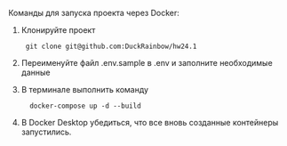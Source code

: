 Команды для запуска проекта через Docker:
1. Клонируйте проект 
        
        git clone git@github.com:DuckRainbow/hw24.1
2. Переименуйте файл .env.sample в .env и заполните необходимые данные
3. В терминале выполнить команду 
         
         docker-compose up -d --build
4. В Docker Desktop убедиться, что все вновь созданные контейнеры запустились.

